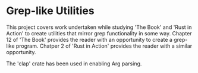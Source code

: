 # Grep-like Utilities
This project covers work undertaken while studying 'The Book' and 'Rust in Action' to create utilities that mirror grep functionality in some way. 
Chapter 12 of 'The Book' provides the reader with an opportunity to create a grep-like program.
Chatper 2 of 'Rust in Action' provides the reader with a similar opportunity.

The 'clap' crate has been used in enabling Arg parsing.
